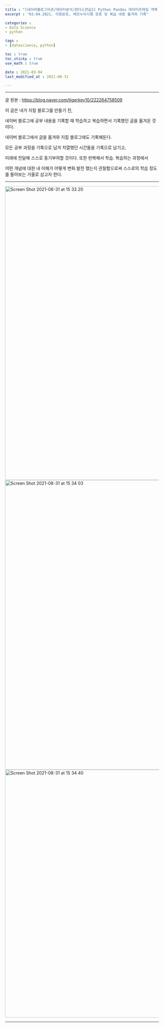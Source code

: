 ```yaml
---
title : "[네이버블로그이관/데이터분석/판다스연습2] Python Pandas 데이터프레임 객체 생성 복습"
excerpt : "03.04.2021. 이항분포, 베르누이시행 응용 및 복습 내용 옮겨와 기록"

categories : 
- Data Science
- python

tags : 
- [datascience, python]

toc : true 
toc_sticky : true 
use_math : true

date : 2021-03-04
last_modified_at : 2021-08-31

---
```


---

글 원본 : https://blog.naver.com/tigerkey10/222264758509

이 글은 내가 지킬 블로그를 만들기 전, 

네이버 블로그에 공부 내용을 기록할 때 학습하고 복습하면서 기록했던 글을 옮겨온 것이다. 

네이버 블로그에서 글을 옮겨와 지킬 블로그에도 기록해둔다. 

모든 공부 과정을 기록으로 남겨 치열했던 시간들을 기록으로 남기고, 

미래에 전달해 스스로 동기부여할 것이다. 또한 반복해서 학습. 복습하는 과정에서 

어떤 개념에 대한 내 이해가 어떻게 변화.발전 했는지 관찰함으로써 스스로의 학습 정도를 돌아보는 거울로 삼고자 한다. 

---

<img width="963" alt="Screen Shot 2021-08-31 at 15 33 20" src="https://user-images.githubusercontent.com/83487073/131453548-51527b23-a2b0-4b2e-8648-ed40475fa959.png">

<img width="949" alt="Screen Shot 2021-08-31 at 15 34 03" src="https://user-images.githubusercontent.com/83487073/131453656-a4b2e2a4-b68f-4b9a-8d02-7ab917a0e82b.png">

<img width="812" alt="Screen Shot 2021-08-31 at 15 34 40" src="https://user-images.githubusercontent.com/83487073/131453723-6deece97-6383-40f2-b321-916ae1feab6c.png">

---